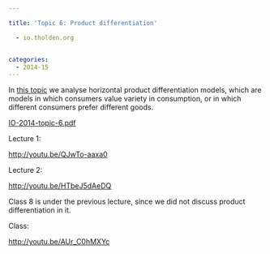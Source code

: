 ```yaml
---

title: 'Topic 6: Product differentiation'

  - io.tholden.org


categories:
  - 2014-15
---
```

In <a href="http://www.tholden.org/wp-content/uploads/2014/12/IO-2014-topic-6.pdf">this topic</a> we analyse horizontal product differentiation models, which are models in which consumers value variety in consumption, or in which different consumers prefer different goods.

<div class="PDFcontainer">
<div class="PDFelement"><object data="http://www.tholden.org/wp-content/uploads/2014/12/IO-2014-topic-6.pdf" type="application/pdf" width="100%" height="100%"><a href="http://www.tholden.org/wp-content/uploads/2014/12/IO-2014-topic-6.pdf">IO-2014-topic-6.pdf</a></object></div>
</div>

Lecture 1:

http://youtu.be/QJwTo-aaxa0

Lecture 2:

http://youtu.be/HTbeJ5dAeDQ

Class 8 is under the previous lecture, since we did not discuss product differentiation in it.

Class:

http://youtu.be/AUr_C0hMXYc

